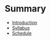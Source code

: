 # Summary

* [Introduction](README.md)
* [Syllabus](dm1123_vfs_syllabus.md)
* [Schedule](dm1123_schedule_overview.md)

